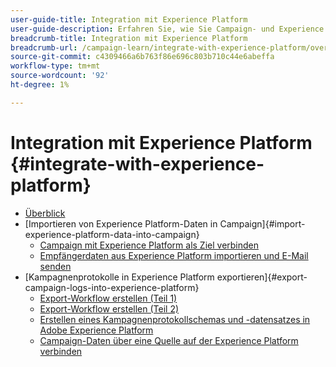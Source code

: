 ```yaml
---
user-guide-title: Integration mit Experience Platform
user-guide-description: Erfahren Sie, wie Sie Campaign- und Experience Cloud-Daten importieren und exportieren und so die Kommunikation zwischen den beiden Lösungen ermöglichen.
breadcrumb-title: Integration mit Experience Platform
breadcrumb-url: /campaign-learn/integrate-with-experience-platform/overview.html
source-git-commit: c4309466a6b763f86e696c803b710c44e6abeffa
workflow-type: tm+mt
source-wordcount: '92'
ht-degree: 1%

---
```



# Integration mit Experience Platform {#integrate-with-experience-platform}

+ [Überblick](/help/tutorial-integrate-with-experience-platform/overview.md)
+ [Importieren von Experience Platform-Daten in Campaign]{#import-experience-platform-data-into-campaign}
   + [Campaign mit Experience Platform als Ziel verbinden](/help/tutorial-integrate-with-experience-platform/connect-campaign-to-experience-platform-as-destination.md)
   + [Empfängerdaten aus Experience Platform importieren und E-Mail senden](/help/tutorial-integrate-with-experience-platform/import-recipient-data-from-platform.md)
+ [Kampagnenprotokolle in Experience Platform exportieren]{#export-campaign-logs-into-experience-platform}
   + [Export-Workflow erstellen (Teil 1)](/help/tutorial-integrate-with-experience-platform/workflow-to-find-last-modified-date.md)
   + [Export-Workflow erstellen (Teil 2)](/help/tutorial-integrate-with-experience-platform/extract-format-save-data-to-external-account.md)
   + [Erstellen eines Kampagnenprotokollschemas und -datensatzes in Adobe Experience Platform](/help/tutorial-integrate-with-experience-platform/create-a-campaign-logs-schema-and-dataset-in-experience-platform.md)
   + [Campaign-Daten über eine Quelle auf der Experience Platform verbinden](/help/tutorial-integrate-with-experience-platform/connect-campaign-data-using-s3-as-source-on-platform.md)
